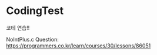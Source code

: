# CodingTest
코테 연습!!

NoIntPlus.c Question: https://programmers.co.kr/learn/courses/30/lessons/86051
